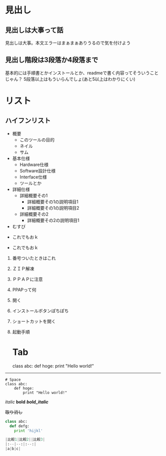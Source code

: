 # 見出し
## 見出しは大事って話
見出しは大事。本文エラーはまぁまぁありうるので気を付けよう

## 見出し階段は3段落か4段落まで
基本的には手順書とかインストールとか、readmeで書く内容ってそういうことじゃん？
5段落以上はもういらんでしょ(あと5以上はわかりにくい)

# リスト
## ハイフンリスト
- 概要
  - このツールの目的
  - ネイル
  - サム
- 基本仕様
  - Hardware仕様
  - Software設計仕様
  - Interface仕様
  - ツールとか
- 詳細仕様
  - 詳細概要その1
    - 詳細概要その1の説明項目1
	- 詳細概要その1の説明項目2
  - 詳細概要その2
    - 詳細概要その2の説明項目1
- むすび

+ これでもおｋ
* これでもおｋ

1. 番号ついたときはこれ
1. ＺＩＰ解凍
  1. ＰＰＡＰに注意
  1. PPAPって何
1. 開く
1. インストールボタンぽちぽち
1. ショートカットを開く
1. 起動手順

	# Tab
	class abc:
		def hoge:
			print "Hello world!"

---

    # Space
	class abc:
	    def hoge:
		    print "Hello world!"

*italic*
**bold**
***bold_italic***

~~取り消し~~
~~~python
class abc:
  def defg:
    print 'hijkl'

|比較1|比較2||比較3|
|:--|--:|:--:|
|a|b|c|



  
